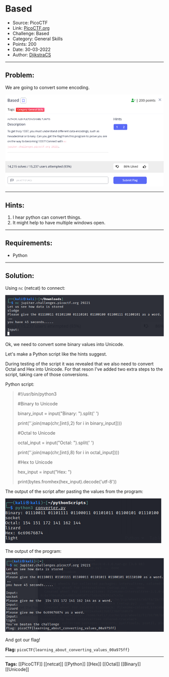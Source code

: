 # Based
* Source: PicoCTF
* Link: [PicoCTF.org](https://picoctf.org/)
* Challenge: Based
* Category: General Skills
* Points: 200
* Date: 30-03-2022
* Author: [DjikstraCS](https://github.com/DjikstraCS)

---
## Problem:
We are going to convert some encoding.

![](./attachments/Pasted%20image%2020220330172642.png)

---
## Hints:
1. I hear python can convert things.
2. It might help to have multiple windows open.

---
## Requirements:
- Python

---
## Solution:
Using `nc` (netcat) to connect:

![](./attachments/Pasted%20image%2020220330172954.png)

Ok, we need to convert some binary values into Unicode.

Let's make a Python script like the hints suggest.

During testing of the script it was revealed that we also need to convert Octal and Hex into Unicode. For that reson I've added two extra steps to the script, taking care of those conversions.

Python script:

>#!/usr/bin/python3
>
>#Binary to Unicode
>
>binary_input = input("Binary: ").split(' ')
>
>print(''.join(map(chr,[int(i,2) for i in binary_input])))
>
>#Octal to Unicode
>
>octal_input = input("Octal: ").split(' ')
>
>print(''.join(map(chr,[int(i,8) for i in octal_input])))
>
>#Hex to Unicode
>
>hex_input = input("Hex: ")
>
>print(bytes.fromhex(hex_input).decode('utf-8'))

The output of the script after pasting the values from the program:

![](./attachments/Pasted%20image%2020220330201441.png)

The output of the program:

![](./attachments/Pasted%20image%2020220330201655.png)

And got our flag!


**Flag:** `picoCTF{learning_about_converting_values_00a975ff}`

---
**Tags:** [[PicoCTF]] [[netcat]] [[Python]] [[Hex]] [[Octal]] [[Binary]] [[Unicode]]